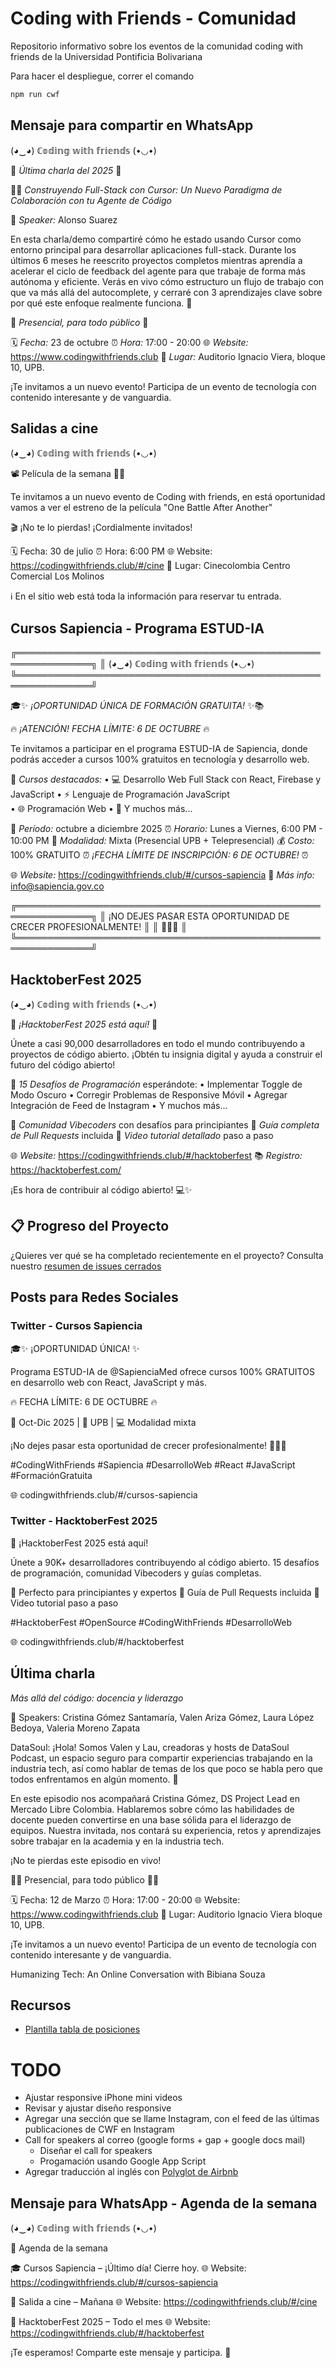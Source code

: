 # Coding with Friends - Comunidad

Repositorio informativo sobre los eventos de la comunidad coding with friends de la Universidad Pontificia Bolivariana

Para hacer el despliegue, correr el comando

```bash
npm run cwf
```

## Mensaje para compartir en WhatsApp

(◕‿◕) ℂ𝕠𝕕𝕚𝕟𝕘 𝕨𝕚𝕥𝕙 𝕗𝕣𝕚𝕖𝕟𝕕𝕤 (•◡•)

🎃 *Última charla del 2025* 🎃

👨‍💻 *Construyendo Full-Stack con Cursor: Un Nuevo Paradigma de Colaboración con tu Agente de Código*

🎤 *Speaker:* Alonso Suarez 

En esta charla/demo compartiré cómo he estado usando Cursor como entorno principal para desarrollar aplicaciones full-stack. Durante los últimos 6 meses he reescrito proyectos completos mientras aprendía a acelerar el ciclo de feedback del agente para que trabaje de forma más autónoma y eficiente. Verás en vivo cómo estructuro un flujo de trabajo con que va más allá del autocomplete, y cerraré con 3 aprendizajes clave sobre por qué este enfoque realmente funciona. 🌟

👻 *Presencial, para todo público* 👻

🗓️ *Fecha:* 23 de octubre
⏰ *Hora:* 17:00 - 20:00
🌐 *Website:* https://www.codingwithfriends.club
📍 *Lugar:* Auditorio Ignacio Viera, bloque 10, UPB.

¡Te invitamos a un nuevo evento! Participa de un evento de tecnología con contenido interesante y de vanguardia.

## Salidas a cine

(◕‿◕) ℂ𝕠𝕕𝕚𝕟𝕘 𝕨𝕚𝕥𝕙 𝕗𝕣𝕚𝕖𝕟𝕕𝕤 (•◡•)

📽️ Película de la semana 🎉🍿

Te invitamos a un nuevo evento de Coding with friends, en está oportunidad vamos a ver el estreno de la película "One Battle After Another"

🎬 ¡No te lo pierdas!
¡Cordialmente invitados!

🗓️ Fecha: 30 de julio 
⏰ Hora: 6:00 PM
🌐 Website: https://codingwithfriends.club/#/cine
📍 Lugar: Cinecolombia Centro Comercial Los Molinos

ℹ️ En el sitio web está toda la información para reservar tu entrada.

## Cursos Sapiencia - Programa ESTUD-IA

╔══════════════════════════════════════════════════════════════╗
║  (◕‿◕) ℂ𝕠𝕕𝕚𝕟𝕘 𝕨𝕚𝕥𝕙 𝕗𝕣𝕚𝕖𝕟𝕕𝕤 (•◡•)                  ╚══════════════════════════════════════════════════════════════╝

🎓✨ *¡OPORTUNIDAD ÚNICA DE FORMACIÓN GRATUITA!* ✨📚

🔥 *¡ATENCIÓN! FECHA LÍMITE: 6 DE OCTUBRE* 🔥

Te invitamos a participar en el programa ESTUD-IA de Sapiencia, donde podrás acceder a cursos 100% gratuitos en tecnología y desarrollo web.

🚀 *Cursos destacados:*
• 💻 Desarrollo Web Full Stack con React, Firebase y JavaScript
• ⚡ Lenguaje de Programación JavaScript  
• 🌐 Programación Web
• 🎨 Y muchos más...

📅 *Período:* octubre a diciembre 2025
⏰ *Horario:* Lunes a Viernes, 6:00 PM - 10:00 PM
🏫 *Modalidad:* Mixta (Presencial UPB + Telepresencial)
💰 *Costo:* 100% GRATUITO
⏰ *¡FECHA LÍMITE DE INSCRIPCIÓN: 6 DE OCTUBRE!* ⏰

🌐 *Website:* https://codingwithfriends.club/#/cursos-sapiencia
📧 *Más info:* info@sapiencia.gov.co

╔══════════════════════════════════════════════════════════════╗
║  ¡NO DEJES PASAR ESTA OPORTUNIDAD DE CRECER PROFESIONALMENTE!  ║
║                           🎯💪🚀                              ║
╚══════════════════════════════════════════════════════════════╝

## HacktoberFest 2025

(◕‿◕) ℂ𝕠𝕕𝕚𝕟𝕘 𝕨𝕚𝕥𝕙 𝕗𝕣𝕚𝕖𝕟𝕕𝕤 (•◡•)

🎃 *¡HacktoberFest 2025 está aquí!* 🚀

Únete a casi 90,000 desarrolladores en todo el mundo contribuyendo a proyectos de código abierto. ¡Obtén tu insignia digital y ayuda a construir el futuro del código abierto!

🎯 *15 Desafíos de Programación* esperándote:
• Implementar Toggle de Modo Oscuro
• Corregir Problemas de Responsive Móvil
• Agregar Integración de Feed de Instagram
• Y muchos más...

🌟 *Comunidad Vibecoders* con desafíos para principiantes
📝 *Guía completa de Pull Requests* incluida
🎥 *Video tutorial detallado* paso a paso

🌐 *Website:* https://codingwithfriends.club/#/hacktoberfest
📚 *Registro:* https://hacktoberfest.com/

¡Es hora de contribuir al código abierto! 💻✨

## 📋 Progreso del Proyecto

¿Quieres ver qué se ha completado recientemente en el proyecto? Consulta nuestro [resumen de issues cerrados](RECENTLY_CLOSED.md)

## Posts para Redes Sociales

### Twitter - Cursos Sapiencia
🎓✨ ¡OPORTUNIDAD ÚNICA! ✨

Programa ESTUD-IA de @SapienciaMed ofrece cursos 100% GRATUITOS en desarrollo web con React, JavaScript y más.

🔥 FECHA LÍMITE: 6 DE OCTUBRE 🔥

📅 Oct-Dic 2025 | 🏫 UPB | 💻 Modalidad mixta

¡No dejes pasar esta oportunidad de crecer profesionalmente! 🎯💪🚀

#CodingWithFriends #Sapiencia #DesarrolloWeb #React #JavaScript #FormaciónGratuita

🌐 codingwithfriends.club/#/cursos-sapiencia

### Twitter - HacktoberFest 2025
🎃 ¡HacktoberFest 2025 está aquí! 

Únete a 90K+ desarrolladores contribuyendo al código abierto. 15 desafíos de programación, comunidad Vibecoders y guías completas.

🎯 Perfecto para principiantes y expertos
📝 Guía de Pull Requests incluida
🎥 Video tutorial paso a paso

#HacktoberFest #OpenSource #CodingWithFriends #DesarrolloWeb

🌐 codingwithfriends.club/#/hacktoberfest

## Última charla

*Más allá del código: docencia y liderazgo*

🎤 Speakers:  Cristina Gómez Santamaría, Valen Ariza Gómez, Laura López Bedoya, Valeria Moreno Zapata

DataSoul: ¡Hola! Somos Valen y Lau, creadoras y hosts de DataSoul Podcast, un espacio seguro para compartir experiencias trabajando en la industria tech, así como hablar de temas de los que poco se habla pero que todos enfrentamos en algún momento. 🌟

En este episodio nos acompañará Cristina Gómez, DS Project Lead en Mercado Libre Colombia. Hablaremos sobre cómo las habilidades de docente pueden convertirse en una base sólida para el liderazgo de equipos. Nuestra invitada, nos contará su experiencia, retos y aprendizajes sobre trabajar en la academia y en la industria tech.

¡No te pierdas este episodio en vivo!

👩‍💻 Presencial, para todo público 👨‍💻

🗓️ Fecha: 12 de Marzo 
⏰ Hora: 17:00 - 20:00 
🌐 Website: https://www.codingwithfriends.club 
📍 Lugar: Auditorio Ignacio Viera bloque 10, UPB.

¡Te invitamos a un nuevo evento! Participa de un evento de tecnología con contenido interesante y de vanguardia.

Humanizing Tech: An Online Conversation with Bibiana Souza

## Recursos

- [Plantilla tabla de posiciones](https://codepen.io/xaca/pen/jbYEJL)

# TODO

- Ajustar responsive iPhone mini videos
- Revisar y ajustar diseño responsive
- Agregar una sección que se llame Instagram, con el feed de las últimas publicaciones de CWF en Instagram
- Call for speakers al correo (google forms + gap + google docs mail) 
    - Diseñar el call for speakers
    - Progamación usando Google App Script
- Agregar traducción al inglés con [Polyglot de Airbnb](https://airbnb.io/polyglot.js/)

## Mensaje para WhatsApp - Agenda de la semana

(◕‿◕) ℂ𝕠𝕕𝕚𝕟𝕘 𝕨𝕚𝕥𝕙 𝕗𝕣𝕚𝕖𝕟𝕕𝕤 (•◡•)

📅 Agenda de la semana

🎓 Cursos Sapiencia – ¡Último día! Cierre hoy.
🌐 Website: https://codingwithfriends.club/#/cursos-sapiencia

🍿 Salida a cine – Mañana
🌐 Website: https://codingwithfriends.club/#/cine

🎃 HacktoberFest 2025 – Todo el mes
🌐 Website: https://codingwithfriends.club/#/hacktoberfest

¡Te esperamos! Comparte este mensaje y participa. 🚀